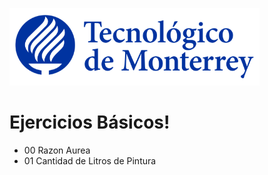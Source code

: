 
![Tec de Monterrey](images/logotecmty.png)
# Ejercicios Básicos!

- 00 Razon Aurea
- 01 Cantidad de Litros de Pintura
